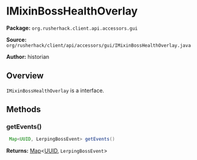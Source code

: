 # IMixinBossHealthOverlay

**Package:** `org.rusherhack.client.api.accessors.gui`

**Source:** `org/rusherhack/client/api/accessors/gui/IMixinBossHealthOverlay.java`

**Author:** historian



## Overview

`IMixinBossHealthOverlay` is a interface.

## Methods

### getEvents()

```java
 Map<UUID, LerpingBossEvent> getEvents()
```

**Returns:** [Map](https://docs.oracle.com/en/java/javase/21/docs/api/java.base/java/util/Map.html)<[UUID](https://docs.oracle.com/en/java/javase/21/docs/api/java.base/java/util/UUID.html), `LerpingBossEvent`>

